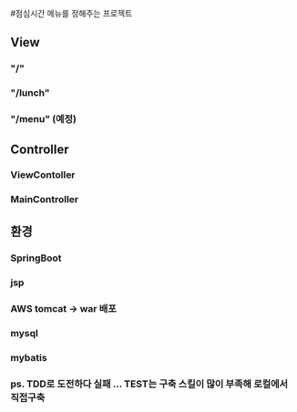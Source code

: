 #점심시간 메뉴를 정해주는 프로젝트

## View
### "/"
### "/lunch"
### "/menu" (예정)

## Controller
### ViewContoller
### MainController


## 환경 
### SpringBoot
### jsp
### AWS tomcat -> war 배포 
### mysql
### mybatis
### ps. TDD로 도전하다 실패 ... TEST는 구축 스킬이 많이 부족해 로컬에서 직접구축


